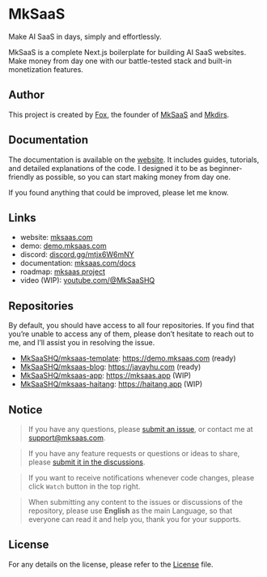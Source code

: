 # MkSaaS

Make AI SaaS in days, simply and effortlessly.

MkSaaS is a complete Next.js boilerplate for building AI SaaS websites. Make money from day one with our battle-tested stack and built-in monetization features.

## Author

This project is created by [Fox](https://x.com/indie_maker_fox), the founder of [MkSaaS](https://mksaas.com) and [Mkdirs](https://mkdirs.com).

## Documentation

The documentation is available on the [website](https://mksaas.com/docs). It includes guides, tutorials, and detailed explanations of the code. I designed it to be as beginner-friendly as possible, so you can start making money from day one.

If you found anything that could be improved, please let me know.

## Links

- website: [mksaas.com](https://mksaas.com)
- demo: [demo.mksaas.com](https://demo.mksaas.com)
- discord: [discord.gg/mtjx6W6mNY](https://discord.gg/mtjx6W6mNY)
- documentation: [mksaas.com/docs](https://mksaas.com/docs)
- roadmap: [mksaas project](https://github.com/orgs/MkSaaSHQ/projects/1)
- video (WIP): [youtube.com/@MkSaaSHQ](https://www.youtube.com/@MkSaaSHQ)

## Repositories

By default, you should have access to all four repositories. If you find that you’re unable to access any of them, please don’t hesitate to reach out to me, and I’ll assist you in resolving the issue.

- [MkSaaSHQ/mksaas-template](https://github.com/MkSaaSHQ/mksaas-template): https://demo.mksaas.com (ready)
- [MkSaaSHQ/mksaas-blog](https://github.com/MkSaaSHQ/mksaas-blog): https://javayhu.com (ready)
- [MkSaaSHQ/mksaas-app](https://github.com/MkSaaSHQ/mksaas-app): https://mksaas.app (WIP)
- [MkSaaSHQ/mksaas-haitang](https://github.com/MkSaaSHQ/mksaas-haitang): https://haitang.app (WIP)

## Notice

> If you have any questions, please [submit an issue](https://github.com/MkSaaSHQ/mksaas-template/issues/new), or contact me at [support@mksaas.com](mailto:support@mksaas.com).

> If you have any feature requests or questions or ideas to share, please [submit it in the discussions](https://github.com/MkSaaSHQ/mksaas-template/discussions).

> If you want to receive notifications whenever code changes, please click `Watch` button in the top right.

> When submitting any content to the  issues or discussions of the repository, please use **English** as the main Language, so that everyone can read it and help you, thank you for your supports.

## License

For any details on the license, please refer to the [License](LICENSE) file.
